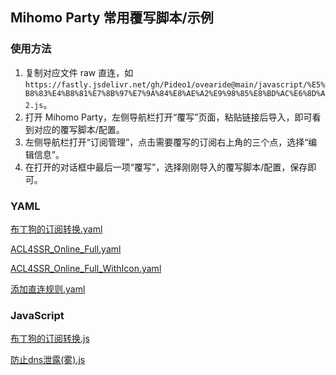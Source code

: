 ## Mihomo Party 常用覆写脚本/示例

### 使用方法

1. 复制对应文件 raw 直连，如 `https://fastly.jsdelivr.net/gh/Pideo1/ovearide@main/javascript/%E5%B8%83%E4%B8%81%E7%8B%97%E7%9A%84%E8%AE%A2%E9%98%85%E8%BD%AC%E6%8D%A2.js`。
2. 打开 Mihomo Party，左侧导航栏打开“覆写”页面，粘贴链接后导入，即可看到对应的覆写脚本/配置。
3. 左侧导航栏打开“订阅管理”，点击需要覆写的订阅右上角的三个点，选择“编辑信息”。
4. 在打开的对话框中最后一项“覆写”，选择刚刚导入的覆写脚本/配置，保存即可。

### YAML

[布丁狗的订阅转换.yaml](https://fastly.jsdelivr.net/gh/Pideo1/ovearide@main/yaml/%E5%B8%83%E4%B8%81%E7%8B%97%E7%9A%84%E8%AE%A2%E9%98%85%E8%BD%AC%E6%8D%A2.yaml)

[ACL4SSR_Online_Full.yaml](https://fastly.jsdelivr.net/gh/Pideo1/ovearide@main/yaml/ACL4SSR_Online_Full.yaml)

[ACL4SSR_Online_Full_WithIcon.yaml](https://fastly.jsdelivr.net/gh/Pideo1/ovearide@main/yaml/ACL4SSR_Online_Full_WithIcon.yaml)

[添加直连规则.yaml](https://fastly.jsdelivr.net/gh/Pideo1/ovearide@main/yaml/%E6%B7%BB%E5%8A%A0%E7%9B%B4%E8%BF%9E%E8%A7%84%E5%88%99.yaml)

### JavaScript

[布丁狗的订阅转换.js](https://fastly.jsdelivr.net/gh/Pideo1/ovearide@main/javascript/%E5%B8%83%E4%B8%81%E7%8B%97%E7%9A%84%E8%AE%A2%E9%98%85%E8%BD%AC%E6%8D%A2.js)

[防止dns泄露(雾).js](https://fastly.jsdelivr.net/gh/Pideo1/ovearide@main/javascript/%E9%98%B2%E6%AD%A2dns%E6%B3%84%E9%9C%B2(%E9%9B%BE).js)
